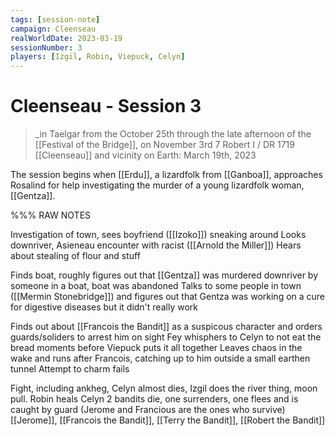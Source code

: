 ```yaml
---
tags: [session-note]
campaign: Cleenseau
realWorldDate: 2023-03-19
sessionNumber: 3
players: [Izgil, Robin, Viepuck, Celyn]
---
```

# Cleenseau - Session 3
>_in Taelgar from the October 25th through the late afternoon of the [[Festival of the Bridge]], on November 3rd
>7 Robert I / DR 1719
>[[Cleenseau]] and vicinity
>on Earth: March 19th, 2023

The session begins when [[Erdu]], a lizardfolk from [[Ganboa]], approaches Rosalind for help investigating the murder of a young lizardfolk woman, [[Gentza]]. 


%%% RAW NOTES

Investigation of town, sees boyfriend ([[Izoko]]) sneaking around
Looks downriver, Asieneau encounter with racist ([[Arnold the Miller]])
Hears about stealing of flour and stuff

Finds boat, roughly figures out that [[Gentza]] was murdered downriver by someone in a boat, boat was abandoned
Talks to some people in town ([[Mermin Stonebridge]]) and figures out that Gentza was working on a cure for digestive diseases but it didn't really work

Finds out about [[Francois the Bandit]] as a suspicous character and orders guards/soliders to arrest him on sight
Fey whisphers to Celyn to not eat the bread moments before Viepuck puts it all together
Leaves chaos in the wake and runs after Francois, catching up to him outside a small earthen tunnel
Attempt to charm fails

Fight, including ankheg, Celyn almost dies, Izgil does the river thing, moon pull. Robin heals Celyn
2 bandits die, one surrenders, one flees and is caught by guard (Jerome and Francious are the ones who survive)
[[Jerome]], [[Francois the Bandit]], [[Terry the Bandit]], [[Robert the Bandit]]
